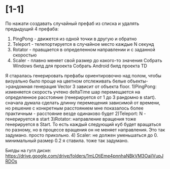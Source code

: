 # [1-1]
По нажати создавать случайный префаб из списка и удалять предыдущий
4 префаба:
1) PingPong - движется из одной точки в другую и обратно
2) Teleport - телепортируется в случайное место каждые N секунд
3) Rotator - правщается в определенном направлении и с заданной скоростью
4) Scaler - плавно меняет свой размер до какого-то значения
Собрать Windows билд для проекта
Собрать Android билд проекта TD

Я старалась генерировать префабы ориентировочно над полом, чтобы визуально было проще на цветном отслеживать белые объекты->рандомная генерация Vector 3 зависит от объекта floor.
1)PingPong:
изменяется скорость
учтено deltaTime
шар перемещается на определенное расстояние (генерируется от 1 до 3 рандомно в start). сначала думала сделать длинну перемещения зависимой от времени, но решение с конкретным расстоянием мне показалось более практичным - расстояние везде одинаково будет
2)Teleport:
N - генерируется в start
3)Rotator:
направление вращения тоже генерируется в Start. То есть каждый следующий куб будет вращаться по разному, но в процессе вращения он не меняет направления. Это так задумано. просто прикольно. 
4) Scaler:
не должен уменьшаться до 0. минимальный размер 0.2 я ставила. тоже так задумано.

Билды на гугл диске: 
https://drive.google.com/drive/folders/1mLOtiEme4pnnhaNBkVM3OailVupJRDOs
 
